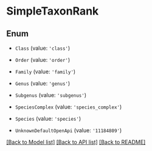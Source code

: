 # SimpleTaxonRank


## Enum

* `Class` (value: `'class'`)

* `Order` (value: `'order'`)

* `Family` (value: `'family'`)

* `Genus` (value: `'genus'`)

* `Subgenus` (value: `'subgenus'`)

* `SpeciesComplex` (value: `'species_complex'`)

* `Species` (value: `'species'`)

* `UnknownDefaultOpenApi` (value: `'11184809'`)

[[Back to Model list]](../README.md#documentation-for-models) [[Back to API list]](../README.md#documentation-for-api-endpoints) [[Back to README]](../README.md)
